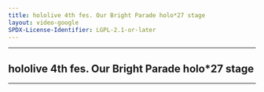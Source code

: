 ```yaml
---
title: hololive 4th fes. Our Bright Parade holo*27 stage
layout: video-google
SPDX-License-Identifier: LGPL-2.1-or-later
---
```


---

## hololive 4th fes. Our Bright Parade holo*27 stage

<div class="container">
  <video-js id="my-video" class="vjs-fluid vjs-layout-medium" controls preload="auto" poster="/assets/images/fes4th27.png">
    <source src="https://drive.ayampenyet.eu.org/api/raw/?path=/hololive%204th%20fes%20all%20events/hololive%204th%20fes.%20Our%20Bright%20Parade%20Supported%20By%20Bushiroad%E3%80%90holo!27%20stage%E3%80%91.mp4" type="video/mp4"/>
  </video-js>
</div>

---